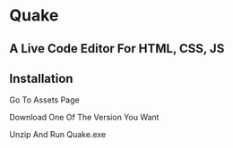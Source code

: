# Quake
## A Live Code Editor For HTML, CSS, JS

## Installation

Go To Assets Page

Download One Of The Version You Want

Unzip And Run Quake.exe
